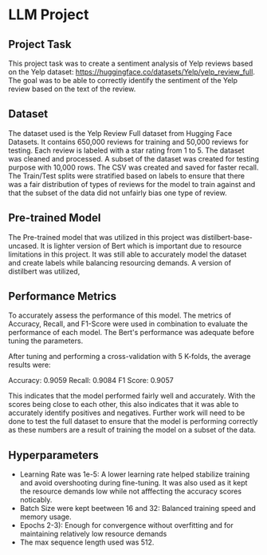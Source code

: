 # LLM Project

## Project Task
This project task was to create a sentiment analysis of Yelp reviews based on the Yelp dataset: https://huggingface.co/datasets/Yelp/yelp_review_full. The goal was to be able to correctly identify the sentiment of the Yelp review based on the text of the review. 

## Dataset
The dataset used is the Yelp Review Full dataset from Hugging Face Datasets. It contains 650,000 reviews for training and 50,000 reviews for testing. Each review is labeled with a star rating from 1 to 5. The dataset was cleaned and processed. A subset of the dataset was created for testing purpose with 10,000 rows. The CSV was created and saved for faster recall. The Train/Test splits were stratified based on labels to ensure that there was a fair distribution of types of reviews for the model to train against and that the subset of the data did not unfairly bias one type of review. 

## Pre-trained Model
The Pre-trained model that was utilized in this project was distilbert-base-uncased. It is lighter version of Bert which is important due to resource limitations in this project. It was still able to accurately model the dataset and create labels while balancing resourcing demands. A version of distilbert was utilized, 

## Performance Metrics
To accurately assess the performance of this model. The metrics of Accuracy, Recall, and F1-Score were used in combination to evaluate the performance of each model. The Bert's performance was adequate before tuning the parameters. 

After tuning and performing a cross-validation with 5 K-folds, the average results were: 

Accuracy: 0.9059
Recall: 0.9084
F1 Score: 0.9057

This indicates that the model performed fairly well and accurately. With the scores being close to each other, this also indicates that it was able to accurately identify positives and negatives. Further work will need to be done to test the full dataset to ensure that the model is performing correctly as these numbers are a result of training the model on a subset of the data.
## Hyperparameters
- Learning Rate was 1e-5: A lower learning rate helped stabilize training and avoid overshooting during fine-tuning. It was also used as it kept the resource demands low while not        afffecting the accuracy scores noticably.
- Batch Size were kept beetween 16 and 32: Balanced training speed and memory usage.
- Epochs 2-3): Enough for convergence without overfitting and for maintaining relatively low resource demands
- The max sequence length used was 512. 

